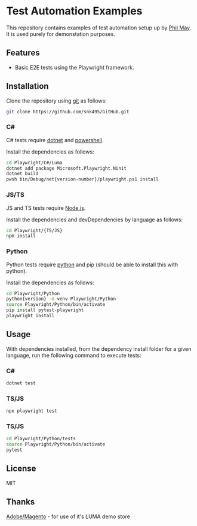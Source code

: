 # Test Automation Examples

This repository contains examples of test automation setup up by [Phil May](https://github.com/snk495). It is used purely for demonstation purposes.

## Features

- Basic E2E tests using the Playwright framework.

## Installation

Clone the repository using [git](https://git-scm.com) as follows:

```sh
git clone https://github.com/snk495/GitHub.git
```

### C#

C# tests require [dotnet](https://dotnet.microsoft.com/en-us/) and [powershell](https://learn.microsoft.com/en-gb/powershell/scripting/install/installing-powershell?view=powershell-7.4).

Install the dependencies as follows:

```sh
cd Playwright/C#/Luma
dotnet add package Microsoft.Playwright.NUnit
dotnet build
pwsh bin/Debug/net{version-number}/playwright.ps1 install
```

### JS/TS

JS and TS tests require [Node.js](https://nodejs.org/).

Install the dependencies and devDependencies by language as follows:

```sh
cd Playwright/{TS/JS}
npm install
```

### Python

Python tests require [python](https://docs.python-guide.org) and pip (should be able to install this with python).

Install the dependencies as follows:

```sh
cd Playwright/Python
python{version} -m venv Playwright/Python
source Playwright/Python/bin/activate
pip install pytest-playwright
playwright install
```

## Usage

With dependencies installed, from the dependency install folder for a given language, run the following command to execute tests:

### C#

```sh
dotnet test
```

### TS/JS

```sh
npx playwright test
```

### TS/JS

```sh
cd Playwright/Python/tests
source Playwright/Python/bin/activate
pytest
```

## License

MIT

## Thanks

[Adobe/Magento](https://business.adobe.com/products/magento/magento-commerce.html) - for use of it's LUMA demo store
